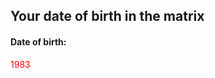 <h2>Your date of birth in the matrix</h2>

<h4>Date of birth:</h4><span style="color:red">1983</span>
